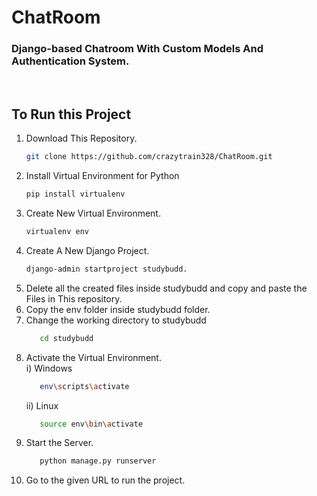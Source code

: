 # ChatRoom
<h3>Django-based Chatroom With Custom Models And Authentication System.</h3>
<br>


<h2>To Run this Project </h2> 


1) Download This Repository.
   ```bash
   git clone https://github.com/crazytrain328/ChatRoom.git
   ```
2) Install Virtual Environment for Python
   ```bash
   pip install virtualenv
   ```
3) Create New Virtual Environment.
   ```bash
   virtualenv env
   ```
4) Create A New Django Project.
   ```bash
   django-admin startproject studybudd.
   ```
5) Delete all the created files inside studybudd and copy and paste the Files in This repository.
6) Copy the env folder inside studybudd folder.
7) Change the working directory to studybudd
   ```bash
      cd studybudd
   ```  
8) Activate the Virtual Environment.<br>
   i) Windows
      ```bash
         env\scripts\activate
      ```
   ii) Linux
      ```bash
         source env\bin\activate
9) Start the Server.
   ```bash
      python manage.py runserver
   ```
10) Go to the given URL to run the project.    
